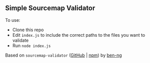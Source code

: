 ## Simple Sourcemap Validator

To use:

- Clone this repo
- Edit `index.js` to include the correct paths to the files you want to validate
- Run `node index.js`

Based on `sourcemap-validator` ([GitHub](https://github.com/ben-ng/sourcemap-validator) | [npm](https://www.npmjs.com/package/sourcemap-validator)) by [ben-ng](https://github.com/ben-ng)
